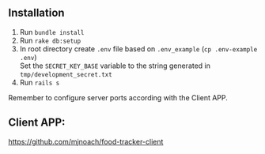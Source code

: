 ## Installation

1. Run `bundle install`  
2. Run `rake db:setup`
3. In root directory create `.env` file based on `.env_example` (`cp .env-example .env`)  
   Set the `SECRET_KEY_BASE` variable to the string generated in `tmp/development_secret.txt`  
4. Run `rails s`  

Remember to configure server ports according with the Client APP.

## Client APP:
https://github.com/mjnoach/food-tracker-client
